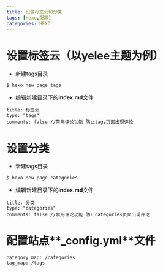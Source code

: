 ```yaml
---
title: 设置标签云和分类
tags: [Hexo,配置]
categories: HEXO
---
```

# 设置标签云（以yelee主题为例）  
  
- 新建tags目录  
  
```hexo
$ hexo new page tags
```
<!--more-->
- 编辑新建目录下的**index.md**文件  
  
```hexo
title: 标签云  
type: "tags"  
comments: false //禁用评论功能 防止tags页面出现评论  
```
  
# 设置分类  
  
- 新建tags目录  
  
```hexo
$ hexo new page categories
```
  
- 编辑新建目录下的**index.md**文件  
  
```hexo
title: 分类  
type: "categories"  
comments: false //禁用评论功能 防止categories页面出现评论   
```

# 配置站点**_config.yml**文件  
  
```hexo
category_map: /categories
tag_map: /tags
```